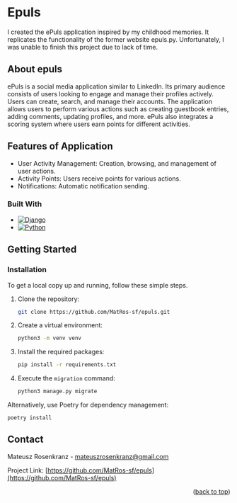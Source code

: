 # Epuls

I created the ePuls application inspired by my childhood memories. It replicates the functionality of the former website epuls.py.
Unfortunately, I was unable to finish this project due to lack of time.

## About epuls
ePuls is a social media application similar to LinkedIn. Its primary audience consists of users looking to engage and manage their profiles actively.
Users can create, search, and manage their accounts. The application allows users to perform various actions such as creating guestbook entries, adding comments, updating profiles, and more. ePuls also integrates a scoring system where users earn points for different activities.

## Features of Application
* User Activity Management: Creation, browsing, and management of user actions.
* Activity Points: Users receive points for various actions.
* Notifications: Automatic notification sending.

### Built With

* [![Django][Django]][Django-url]
* [![Python][Python]][Python-url]

<!-- GETTING STARTED -->
## Getting Started

### Installation
To get a local copy up and running, follow these simple steps.
1. Clone the repository:
   ```sh
   git clone https://github.com/MatRos-sf/epuls.git
   ```
2. Create a virtual environment:
   ```sh
   python3 -m venv venv
   ```
3. Install the required packages:
   ```sh
   pip install -r requirements.txt
   ```

4. Execute the `migration` command:
    ```sh
    python3 manage.py migrate
    ```


Alternatively, use Poetry for dependency management:
```shell
poetry install
```
<!-- CONTACT -->
## Contact

Mateusz Rosenkranz - mateuszrosenkranz@gmail.com

Project Link: [https://github.com/MatRos-sf/epuls](https://github.com/MatRos-sf/epuls)

<p align="right">(<a href="#readme-top">back to top</a>)</p>




<!-- MARKDOWN LINKS & IMAGES -->
<!-- https://www.markdownguide.org/basic-syntax/#reference-style-links -->
[Django]: https://img.shields.io/badge/Django-4.2.7-092E20?style=for-the-badge&logo=django
[Django-url]: https://www.djangoproject.com/
[Python]: https://img.shields.io/badge/Python-3.10-3776AB?style=for-the-badge&logo=python
[Python-url]: https://www.python.org/
[Requests]: https://img.shields.io/badge/Requests-2.26.0-008080?style=for-the-badge&logo=requests
[Requests-url]: https://docs.python-requests.org/en/latest/
[Django_Rest_Framework]: https://img.shields.io/badge/Django%20Rest%20Framework-3.14.0-03282C?style=for-the-badge&logo=django
[Django_Rest_Framework-url]: https://www.django-rest-framework.org/
[Factory_Boy]: https://img.shields.io/badge/Factory%20Boy-3.2.0-FF69B4?style=for-the-badge&logo=python
[Factory_Boy-url]: https://factoryboy.readthedocs.io/en/stable/
[Parameterized]: https://img.shields.io/badge/Parameterized-0.8.1-00CED1?style=for-the-badge&logo=python
[Parameterized-url]: https://parameterizedtestcase.readthedocs.io/en/latest/

